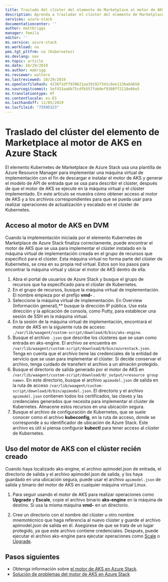 ```yaml
---
title: Traslado del clúster del elemento de Marketplace al motor de AKS en Azure Stack | Microsoft Docs
description: Aprenda a trasladar el clúster del elemento de Marketplace al motor de AKS en Azure Stack.
services: azure-stack
documentationcenter: ''
author: mattbriggs
manager: femila
editor: ''
ms.service: azure-stack
ms.workload: na
pms.tgt_pltfrm: na (Kubernetes)
ms.devlang: nav
ms.topic: article
ms.date: 10/29/2019
ms.author: mabrigg
ms.reviewer: waltero
ms.lastreviewed: 10/29/2019
ms.openlocfilehash: 4236f1dff939621aa391927341c0ee1136a64b58
ms.sourcegitcommit: 5ef433aa6b75cdfb557fab0ef9308ff2118e66e5
ms.translationtype: HT
ms.contentlocale: es-ES
ms.lasthandoff: 11/05/2019
ms.locfileid: "73595323"
---
```

# <a name="move-your-marketplace-item-cluster-to-the-aks-engine-on-azure-stack"></a>Traslado del clúster del elemento de Marketplace al motor de AKS en Azure Stack

El elemento Kubernetes de Marketplace de Azure Stack usa una plantilla de Azure Resource Manager para implementar una máquina virtual de implementación con el fin de descargar e instalar el motor de AKS y generar el modelo de API de entrada que se usa para describir el clúster, después de que el motor de AKS se ejecute en la máquina virtual y el clúster implementado. En este artículo se muestra cómo obtener acceso al motor de AKS y a los archivos correspondientes para que se pueda usar para realizar operaciones de actualización y escalado en el clúster de Kubernetes.

## <a name="access-aks-engine-in-the-dvm"></a>Acceso al motor de AKS en DVM

Cuando la implementación iniciada por el elemento Kubernetes de Marketplace de Azure Stack finaliza correctamente, puede encontrar el motor de AKS que se usa para implementar el clúster instalado en la máquina virtual de implementación creada en el grupo de recursos que especificó para el clúster. Esta máquina virtual no forma parte del clúster de Kubernetes, se crea en su propia red virtual. Estos son los pasos para encontrar la máquina virtual y ubicar el motor de AKS dentro de ella:

1.  Abra el portal de usuarios de Azure Stack y busque el grupo de recursos que ha especificado para el clúster de Kubernetes.
2.  En el grupo de recursos, busque la máquina virtual de implementación. El nombre empieza por el prefijo **vmd-** .
3.  Seleccione la máquina virtual de implementación. En Overview (Información general),** busque la dirección IP pública. Use esta dirección y la aplicación de consola, como Putty, para establecer una sesión de SSH en la máquina virtual.
4.  En la sesión de la máquina virtual de implementación, encontrará el motor de AKS en la siguiente ruta de acceso: `./var/lib/waagent/custom-script/download/0/bin/aks-engine`.
5.  Busque el archivo `.json` que describe los clústeres que se usan como entrada en aks-engine. El archivo se encuentra en `/var/lib/waagent/custom-script/download/0/bin/azurestack.json`. Tenga en cuenta que el archivo tiene las credenciales de la entidad de servicio que se usan para implementar el clúster. Si decide conservar el archivo, tenga cuidado de transferir el archivo a un almacén protegido.
6.  Busque el directorio de salida generado por el motor de AKS en `/var/lib/waagent/custom-script/download/0/_output/<resource group name>`. En este directorio, busque el archivo `apimodel.json` de salida en la ruta de acceso `/var/lib/waagent/custom-script/download/0/bin/apimodel.json`. El directorio y el archivo `apimodel.json` contienen todos los certificados, las claves y las credenciales generados que necesita para implementar el clúster de Kubernetes. Almacene estos recursos en una ubicación segura.
7.  Busque el archivo de configuración de Kubernetes, que se suele conocer como el archivo **kubeconfig**, en la ruta de acceso, donde se corresponde a su identificador de ubicación de Azure Stack. Este archivo es útil si piensa configurar **kubectl** para tener acceso al clúster de Kubernetes.

## <a name="use-the-aks-engine-with-your-newly-created-cluster"></a>Uso del motor de AKS con el clúster recién creado

Cuando haya localizado aks-engine, el archivo apimodel.json de entrada, el directorio de salida y el archivo apimodel.json de salida, y los haya guardado en una ubicación segura, puede usar el archivo `apimodel.json` de salida y binario del motor de AKS en cualquier máquina virtual Linux.

1.  Para seguir usando el motor de AKS para realizar operaciones como **Upgrade** y **Escale**, copie el archivo binario **aks-engine** en la máquina de destino. Si usa la misma máquina **vmd-** en un directorio.

2.  Cree un directorio con el nombre del clúster u otro nombre mnemotécnico que haga referencia al nuevo clúster y guarde el archivo apimodel.json de salida en él. Asegúrese de que se trata de un lugar protegido, ya que este archivo contiene credenciales. Después, puede ejecutar el archivo aks-engine para ejecutar operaciones como [Scale](azure-stack-kubernetes-aks-engine-scale.md) o [Upgrade](azure-stack-kubernetes-aks-engine-upgrade.md).

## <a name="next-steps"></a>Pasos siguientes

- Obtenga información sobre [el motor de AKS en Azure Stack](azure-stack-kubernetes-aks-engine-overview.md).  
- [Solución de problemas del motor de AKS en Azure Stack](azure-stack-kubernetes-aks-engine-troubleshoot.md)  

